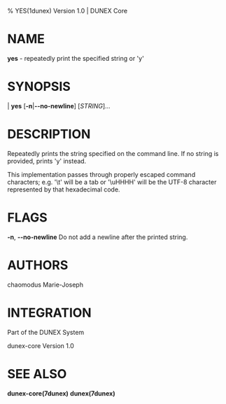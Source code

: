 % YES(1dunex) Version 1.0 | DUNEX Core

NAME
====

**yes** - repeatedly print the specified string or 'y'

SYNOPSIS
========

| **yes** \[**-n**|**\--no-newline**] [_STRING_]...

DESCRIPTION
===========

Repeatedly prints the string specified on the command line. If no string is provided, prints 'y' instead.

This implementation passes through properly escaped command characters; e.g.
'\\t' will be a tab or '\\uHHHH' will be the UTF-8 character represented by that
hexadecimal code.

FLAGS
=====

**-n**, **\--no-newline**  Do not add a newline after the printed string.

AUTHORS
=======

chaomodus
Marie-Joseph

INTEGRATION
===========

Part of the DUNEX System

dunex-core Version 1.0

SEE ALSO
========

**dunex-core(7dunex)** **dunex(7dunex)**
